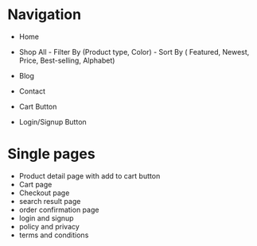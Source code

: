 # Navigation

- Home
- Shop All - Filter By (Product type, Color) - Sort By ( Featured, Newest,
  Price, Best-selling, Alphabet)
- Blog
- Contact

- Cart Button
- Login/Signup Button

# Single pages

- Product detail page with add to cart button
- Cart page
- Checkout page
- search result page
- order confirmation page
- login and signup
- policy and privacy
- terms and conditions
